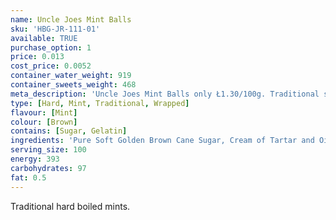 ```yaml
---
name: Uncle Joes Mint Balls
sku: 'HBG-JR-111-01'
available: TRUE
purchase_option: 1
price: 0.013
cost_price: 0.0052
container_water_weight: 919
container_sweets_weight: 468
meta_description: 'Uncle Joes Mint Balls only Ł1.30/100g. Traditional sweets and more at Humbugs Confectionery Store. Specialists in satisfying your sweet tooth!'
type: [Hard, Mint, Traditional, Wrapped]
flavour: [Mint]
colour: [Brown]
contains: [Sugar, Gelatin]
ingredients: 'Pure Soft Golden Brown Cane Sugar, Cream of Tartar and Oil of Peppermint.'
serving_size: 100
energy: 393
carbohydrates: 97
fat: 0.5
---
```

Traditional hard boiled mints.